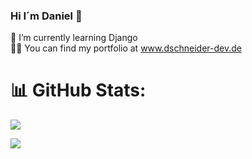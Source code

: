 ### Hi I´m Daniel 👋

<!--
**DanielSchn/DanielSchn** is a ✨ _special_ ✨ repository because its `README.md` (this file) appears on your GitHub profile.

Here are some ideas to get you started:

- 🔭 I’m currently working on ...
- 🌱 I’m currently learning ...
- 👯 I’m looking to collaborate on ...
- 🤔 I’m looking for help with ...
- 💬 Ask me about ...
- 📫 How to reach me: ...
- 😄 Pronouns: ...
- ⚡ Fun fact: ...
-->

🌱 I’m currently learning Django<br>
👨‍💻 You can find my portfolio at www.dschneider-dev.de

# 📊 GitHub Stats:
[![](https://github-readme-stats.vercel.app/api/top-langs/?username=DanielSchn&theme=dark&hide_border=false&include_all_commits=false&count_private=true&layout=compact)](https://github.com/DanielSchn)

[![](https://github-readme-stats.vercel.app/api?username=DanielSchn&show_icons=true&theme=dark&locale=en)](https://github.com/DanielSchn)
